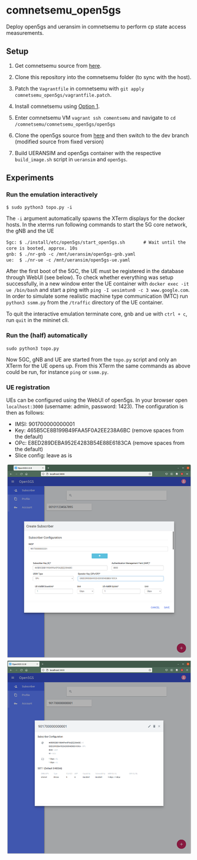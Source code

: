 # comnetsemu_open5gs
Deploy open5gs and ueransim in comnetsemu to perform cp state access measurements.

## Setup
1. Get comnetsemu source from [here](https://git.comnets.net/public-repo/comnetsemu).

2. Clone this repository into the comnetsemu folder (to sync with the host).

3. Patch the `Vagrantfile` in comnetsemu with `git apply comnetsemu_open5gs/vagrantfile.patch`.

4. Install comnetsemu using [Option 1](https://git.comnets.net/public-repo/comnetsemu#option-1-install-in-a-vagrant-managed-vm-highly-recommended).

5. Enter comnetsemu VM `vagrant ssh comentsemu` and navigate to `cd /comnetsemu/comnetsemu_open5gs/open5gs`

6. Clone the open5gs source from [here](https://github.com/Molle94/open5gs) and then switch to the dev branch (modified source from fixed version)

7. Build UERANSIM and open5gs container with the respective `build_image.sh` script in `ueransim` and `open5gs`.

## Experiments
### Run the emulation interactively
```
$ sudo python3 topo.py -i
```
The `-i` argument automatically spawns the XTerm displays for the docker hosts. In the xterms run following commands to start the 5G core network, the gNB and the UE
```
5gc: $ ./install/etc/open5gs/start_open5gs.sh       # Wait until the core is booted, approx. 10s
gnb: $ ./nr-gnb -c /mnt/ueransim/open5gs-gnb.yaml
ue:  $ ./nr-ue -c /mnt/ueransim/open5gs-ue.yaml
```
After the first boot of the 5GC, the UE must be registered in the database through WebUI (see below).
To check whether everything was setup successfully, in a new window enter the UE container with `docker exec -it ue /bin/bash` and start a ping with `ping -I uesimtun0 -c 3 www.google.com`.
In order to simulate some realistic machine type communication (MTC) run `python3 ssmm.py` from the `/traffic` directory of the UE container.

To quit the interactive emulation terminate core, gnb and ue with `ctrl + c`, run `quit` in the mininet cli.

### Run the (half) automatically
```
sudo python3 topo.py
```
Now 5GC, gNB and UE are started from the `topo.py` script and only an XTerm for the UE opens up. From this XTerm the same commands as above could be run, for instance `ping` or `ssmm.py`.

### UE registration
UEs can be configured using the WebUI of open5gs. In your browser open `localhost:3000` (username: admin, password: 1423). 
The configuration is then as follows:  
- IMSI: 901700000000001  
- Key: 465B5CE8B199B49FAA5F0A2EE238A6BC (remove spaces from the default)  
- OPc: E8ED289DEBA952E4283B54E88E6183CA (remove spaces from the default)  
- Slice config: leave as is  

![Create subscriber](images/open5gs-db1.png)
![Show subscriber](images/open5gs-db2.png)
